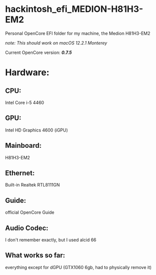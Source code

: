 # hackintosh_efi_MEDION-H81H3-EM2
Personal OpenCore EFI folder for my machine, the Medion H81H3-EM2

_note: This should work on macOS 12.2.1 Monterey_

Current OpenCore version: _**0.7.5**_

# Hardware: 

## CPU: 
Intel Core i-5 4460
## GPU: 
Intel HD Graphics 4600 (iGPU)
## Mainboard: 
H81H3-EM2
## Ethernet: 
Built-in Realtek RTL8111GN
## Guide: 
official OpenCore Guide
## Audio Codec: 
I don't remember exactly, but I used alcid 66
## What works so far: 
everything except for dGPU (GTX1060 6gb, had to physically remove it)
